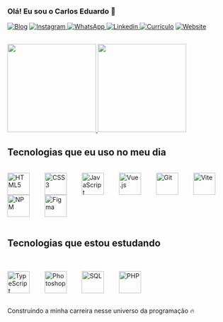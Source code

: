 
### Olá! Eu sou o Carlos Eduardo 👋


[![Blog](https://img.shields.io/website?label=Desenvolvedorㅤfront-end&style=for-the-badge&url=https://sujeitoprogramador.com/)]()
[![Instagram](https://img.shields.io/badge/Instagram-E4405F?style=for-the-badge&logo=instagram&logoColor=white) ](https://instagram.com/wilson_delavega_69)
[![WhatsApp](https://img.shields.io/badge/WhatsApp-25D366?style=for-the-badge&logo=whatsapp&logoColor=white) ](https://wa.me/5599985137413)
[![Linkedin](https://img.shields.io/badge/LinkedIn-0077B5?style=for-the-badge&logo=linkedin&logoColor=white) ](https://www.linkedin.com/in/carlos-sampaio-a02651265)
[![Currículo](https://img.shields.io/badge/Currículo-PDF-important?style=for-the-badge&logo=adobeacrobatreader&logoColor=white)](https://drive.google.com/file/d/1TbOWEBVCY9cIwxD6KbLpRgBV2O2hAZMR/view?usp=sharing)
[![Website](https://img.shields.io/badge/Website-Visit%20My%20Portfolio-2D2D2D?style=for-the-badge&logo=internetexplorer&logoColor=white)](https://sampaiocarlos.netlify.app/)


<br/>

<div align="left">
    <a href="https://github.com/SAMPAIOCARLOS/">
        <img height="200em" src="https://github-readme-stats.vercel.app/api?username=SAMPAIOCARLOS&show_icons=true&theme=algolia&include_all_commits=true&count_private=true"/>
        <img height="200em" src="https://github-readme-stats.vercel.app/api/top-langs/?username=SAMPAIOCARLOS&layout=donut&theme=tokyonight"/>
    </a>
</div>




## Tecnologias que eu uso no meu dia

<div style="display: inline_block"><br/>
  <img align="center" alt="HTML5" width="50" height="50" style="margin-right: 30px;" src="https://cdn.jsdelivr.net/gh/devicons/devicon/icons/html5/html5-original.svg" />
  <img align="center" alt="CSS3" width="50" height="50" style="margin-right: 30px;" src="https://cdn.jsdelivr.net/gh/devicons/devicon/icons/css3/css3-original.svg" />
  <img align="center" alt="JavaScript" width="50" height="50" style="margin-right: 30px;" src="https://cdn.jsdelivr.net/gh/devicons/devicon/icons/javascript/javascript-original.svg" />
  <img align="center" alt="Vue.js" width="50" height="50" style="margin-right: 30px;" src="https://cdn.jsdelivr.net/gh/devicons/devicon/icons/vuejs/vuejs-original.svg" />
  <img align="center" alt="Git" width="50" height="50" style="margin-right: 30px;" src="https://cdn.jsdelivr.net/gh/devicons/devicon/icons/git/git-original.svg" />
  <img align="center" alt="Vite" width="50" height="50" style="margin-right: 30px;" src="https://cdn.jsdelivr.net/gh/devicons/devicon/icons/vitejs/vitejs-original.svg" />
  <img align="center" alt="NPM" width="50" height="50" style="margin-right: 30px;" src="https://cdn.jsdelivr.net/gh/devicons/devicon/icons/npm/npm-original-wordmark.svg" />
  <img align="center" alt="Figma" width="50" height="50" style="margin-right: 30px;" src="https://cdn.jsdelivr.net/gh/devicons/devicon/icons/figma/figma-original.svg" />
</div>

<br>

## Tecnologias que estou estudando
<br>

<div style="display: inline_block"><br/>
  <img align="center" alt="TypeScript" width="50" height="50" style="margin-right: 30px;" src="https://cdn.jsdelivr.net/gh/devicons/devicon/icons/typescript/typescript-original.svg" />
  <img align="center" alt="Photoshop" width="50" height="50" style="margin-right: 30px;" src="https://cdn.jsdelivr.net/gh/devicons/devicon/icons/photoshop/photoshop-plain.svg" />
  <img align="center" alt="SQL" width="50" height="50" style="margin-right: 30px;" src="https://cdn.jsdelivr.net/gh/devicons/devicon/icons/sqlite/sqlite-original.svg" />
  <img align="center" alt="PHP" width="50" height="50" style="margin-right: 30px;" src="https://cdn.jsdelivr.net/gh/devicons/devicon/icons/php/php-original.svg" />
</div>


<br>
<p>Construindo a minha carreira nesse universo da programação 🔥</p><br>
